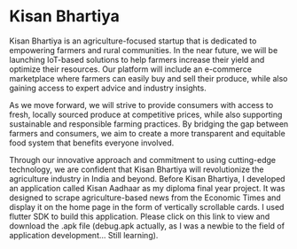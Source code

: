 # Kisan Bhartiya
Kisan Bhartiya is an agriculture-focused startup that is dedicated to empowering farmers and rural communities. In the near future, we will be launching IoT-based solutions to help farmers increase their yield and optimize their resources. Our platform will include an e-commerce marketplace where farmers can easily buy and sell their produce, while also gaining access to expert advice and industry insights.

As we move forward, we will strive to provide consumers with access to fresh, locally sourced produce at competitive prices, while also supporting sustainable and responsible farming practices. By bridging the gap between farmers and consumers, we aim to create a more transparent and equitable food system that benefits everyone involved.

Through our innovative approach and commitment to using cutting-edge technology, we are confident that Kisan Bhartiya will revolutionize the agriculture industry in India and beyond.
Before Kisan Bhartiya, I developed an application called Kisan Aadhaar as my diploma final year project. It was designed to scrape agriculture-based news from the Economic Times and display it on the home page in the form of vertically scrollable cards. I used flutter SDK to build this application.
Please click on this link to view and download the .apk file (debug.apk actually, as I was a newbie to the field of application development... Still learning). 
